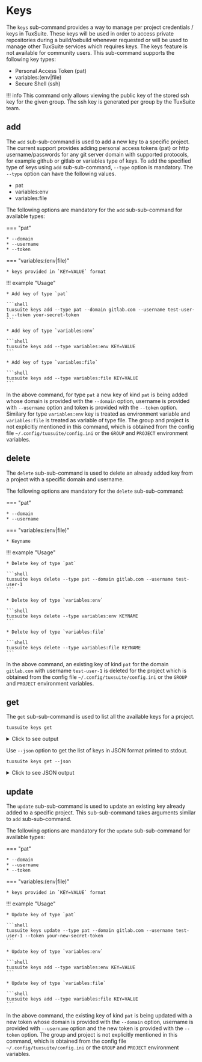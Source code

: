 # Keys

The `keys` sub-command provides a way to manage per project credentials
/ keys in TuxSuite. These keys will be used in order to access private
repositories during a build/oebuild whenever requested or will be used
to manage other TuxSuite services which requires keys. The keys
feature is not available for community users. This sub-command
supports the following key types:

* Personal Access Token (pat)
* variables:(env|file)
* Secure Shell (ssh)

!!! info
    This command only allows viewing the public key of the stored
    ssh key for the given group. The ssh key is generated per group by the
    TuxSuite team.

## add

The `add` sub-sub-command is used to add a new key to a specific
project. The current support provides adding personal access tokens
(pat) or http username/passwords for any git server domain with
supported protocols, for example github or gitlab or variables type of
keys. To add the specified type of keys using `add` sub-sub-command,
 `--type` option is mandatory.
The `--type` option can have the following values.

* pat
* variables:env
* variables:file

The following options are mandatory for the `add` sub-sub-command for available types:

=== "pat"

    * --domain
    * --username
    * --token

=== "variables:(env|file)"

    * keys provided in `KEY=VALUE` format

!!! example "Usage"

    * Add key of type `pat`

    ```shell
    tuxsuite keys add --type pat --domain gitlab.com --username test-user-1 --token your-secret-token
    ```

    * Add key of type `variables:env`

    ```shell
    tuxsuite keys add --type variables:env KEY=VALUE
    ```

    * Add key of type `variables:file`

    ```shell
    tuxsuite keys add --type variables:file KEY=VALUE
    ```

In the above command, for type `pat` a new key of kind `pat` is being added whose
domain is provided with the `--domain` option, username is provided with
`--username` option and token is provided with the `--token` option.
Similary for type `variables:env` key is treated as environment variable
and `variables:file` is treated as variable of type file. The group and
project is not explicitly mentioned in this command, which is obtained from
the config file `~/.config/tuxsuite/config.ini` or the `GROUP` and `PROJECT`
environment variables.

## delete

The `delete` sub-sub-command is used to delete an already added key
from a project with a specific domain and username.

The following options are mandatory for the `delete` sub-sub-command:

=== "pat"

    * --domain
    * --username

=== "variables:(env|file)"

    * Keyname

!!! example "Usage"

    * Delete key of type `pat`

    ```shell
    tuxsuite keys delete --type pat --domain gitlab.com --username test-user-1
    ```

    * Delete key of type `variables:env`

    ```shell
    tuxsuite keys delete --type variables:env KEYNAME
    ```

    * Delete key of type `variables:file`

    ```shell
    tuxsuite keys delete --type variables:file KEYNAME
    ```

In the above command, an existing key of kind `pat` for the domain
`gitlab.com` with username `test-user-1` is deleted for the project
which is obtained from the config file `~/.config/tuxsuite/config.ini`
or the `GROUP` and `PROJECT` environment variables.

## get

The `get` sub-sub-command is used to list all the available keys for a
project.

```shell
tuxsuite keys get
```

<details>
<summary>Click to see output</summary>

```

ssh public key:

ecdsa-sha2-nistp256 AAAAE2Vjanw=

pat keys:

s.no    domain        username        token

1.      github.com    test-user-1     ****
2.      gitlab.com    test-user-1     ****
3.      gitlab.com    test-user-2     ****
4.      github.com    test-user-2     ****

variables keys:

S.no       keyname                   type                      value

1          TEST                      variables:env             ****
2          FILE                      variables:file            ****

```

</details>

Use `--json` option to get the list of keys in JSON format printed to
stdout.

```shell
tuxsuite keys get --json
```

<details>
<summary>Click to see JSON output</summary>

```json
{
 "ssh": {
  "pub": "ecdsa-sha2-nistp256 AAAAE2Vjanw="
 },
 "pat": [
  {
   "token": "****",
   "username": "test-user-1",
   "domain": "gitlab.com"
  },
  {
   "token": "****",
   "username": "test-user-3",
   "domain": "gitlab.com"
  },
  {
   "token": "****",
   "username": "test-user-1",
   "domain": "github.com"
  },
  {
   "token": "****",
   "username": "test-user-2",
   "domain": "github.com"
  },
  {
   "token": "****",
   "username": "test-user-4",
   "domain": "gitlab.com"
  }
 ],
 "variables": [
  {
   "value": "****",
   "keyname": "TEST",
   "type": "variables:env"
  },
  {
   "value": "****",
   "keyname": "FILE",
   "type": "variables:file"
  }
 ]
}
```

</details>

## update

The `update` sub-sub-command is used to update an existing key already
added to a specific project. This sub-sub-command takes arguments similar to
`add` sub-sub-command.

The following options are mandatory for the `update` sub-sub-command for available types:

=== "pat"

    * --domain
    * --username
    * --token

=== "variables:(env|file)"

    * keys provided in `KEY=VALUE` format

!!! example "Usage"

    * Update key of type `pat`

    ```shell
    tuxsuite keys update --type pat --domain gitlab.com --username test-user-1 --token your-new-secret-token
    ```

    * Update key of type `variables:env`

    ```shell
    tuxsuite keys add --type variables:env KEY=VALUE
    ```

    * Update key of type `variables:file`

    ```shell
    tuxsuite keys add --type variables:file KEY=VALUE
    ```

In the above command, the existing key of kind `pat` is being updated
with a new token whose domain is provided with the `--domain` option,
username is provided with `--username` option and the new token is
provided with the `--token` option. The group and project is not
explicitly mentioned in this command, which is obtained from the
config file `~/.config/tuxsuite/config.ini` or the `GROUP` and
`PROJECT` environment variables.
